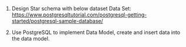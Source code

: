 1. Design Star schema with below dataset 
    Data Set: https://www.postgresqltutorial.com/postgresql-getting-started/postgresql-sample-database/

2. Use PostgreSQL to implement Data Model, create and insert data into the data model.
